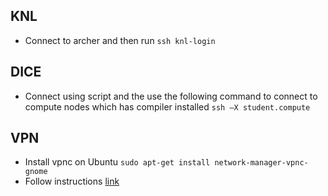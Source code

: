 ## KNL
* Connect to archer and then run `ssh knl-login`

## DICE
* Connect using script and the use the following command to connect to compute nodes which has compiler installed `ssh –X student.compute`

## VPN
* Install vpnc on Ubuntu `sudo apt-get install network-manager-vpnc-gnome`
* Follow instructions [link](https://www.ed.ac.uk/information-services/computing/desktop-personal/vpn/vpn-cisco-client/vpn-cisco-ubuntu)
